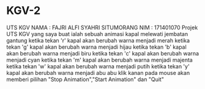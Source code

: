 # KGV-2
UTS KGV
NAMA : FAJRI ALFI SYAHRI SITUMORANG
NIM : 171401070
Projek UTS KGV yang saya buat ialah sebuah animasi kapal melewati jembatan gantung
ketika tekan 'r' kapal akan berubah warna menjadi merah
ketika tekan 'g' kapal akan berubah warna menjadi hijau
ketika tekan 'b' kapal akan berubah warna menjadi biru
ketika tekan 'c' kapal akan berubah warna menjadi cyan
ketika tekan 'm' kapal akan berubah warna menjadi majenta
ketika tekan 'w' kapal akan berubah warna menjadi putih
ketika tekan 'y' kapal akan berubah warna menjadi abu abu
klik kanan pada mouse akan memberi pilihan "Stop Animation","Start Animation" dan "Quit"
